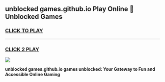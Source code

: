 
## unblocked games.github.io Play Online 👋 Unblocked Games
<h3>
<a href="https://premium.freeplayer.one?title=unblocked_games.github.io&ref=19F">CLICK TO PLAY</a></h3>
<hr>

<h3>
<a href="https://premium.freeplayer.one?title=unblocked_games.github.io&ref=19F">CLICK 2 PLAY</a>
  
</h3>

<a href="https://premium.freeplayer.one?title=unblocked_games.github.io&ref=19F"><img src="https://clearcache.store/games.png"></a>


**unblocked games.github.io games unblocked: Your Gateway to Fun and Accessible Online Gaming**
